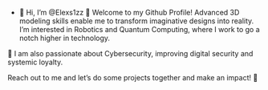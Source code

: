 - 👋 Hi, I’m @Elexs1zz
🚀 Welcome to my Github Profile! Advanced 3D modeling skills enable me to transform imaginative designs into reality. I’m interested in Robotics and Quantum Computing, where I work to go a notch higher in technology.

🔐 I am also passionate about Cybersecurity, improving digital security and systemic loyalty.

Reach out to me and let’s do some projects together and make an impact! 🌟

<!---
Elexs1zz/Elexs1zz is a ✨ special ✨ repository because its `README.md` (this file) appears on your GitHub profile.
You can click the Preview link to take a look at your changes.
--->
